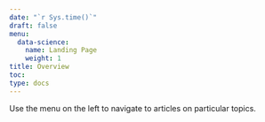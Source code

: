 ```yaml
---
date: "`r Sys.time()`"
draft: false
menu:
  data-science:
    name: Landing Page
    weight: 1
title: Overview
toc: 
type: docs
---
```


Use the menu on the left to navigate to articles on particular topics. 




